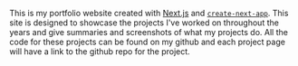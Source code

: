 This is my portfolio website created with [Next.js](https://nextjs.org/) and [`create-next-app`](https://github.com/vercel/next.js/tree/canary/packages/create-next-app).
This site is designed to showcase the projects I've worked on throughout the years and give summaries and screenshots of what my projects do.
All the code for these projects can be found on my github and each project page will have a link to the github repo for the project.
